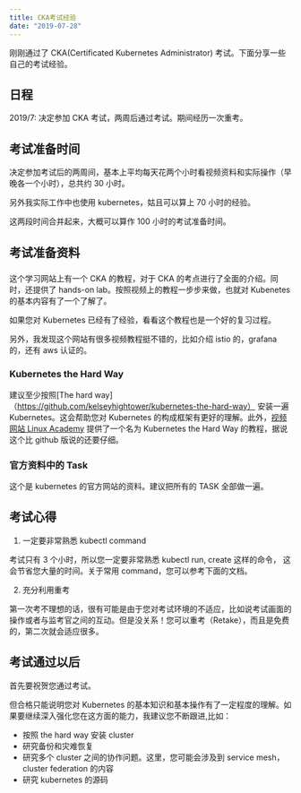 ```yaml
---
title: CKA考试经验
date: "2019-07-28"
---
```


刚刚通过了 CKA(Certificated Kubernetes Administrator) 考试。下面分享一些自己的考试经验。

## 日程

2019/7: 决定参加 CKA 考试，两周后通过考试。期间经历一次重考。

## 考试准备时间

决定参加考试后的两周间，基本上平均每天花两个小时看视频资料和实际操作（早晚各一个小时），总共约 30 小时。

另外我实际工作中也使用 kubernetes，姑且可以算上 70 小时的经验。

这两段时间合并起来，大概可以算作 100 小时的考试准备时间。

## 考试准备资料

### [](https://linuxacademy.com)

这个学习网站上有一个 CKA 的教程，对于 CKA 的考点进行了全面的介绍。同时，还提供了 hands-on lab。按照视频上的教程一步步来做，也就对 Kubenetes 的基本内容有了一个了解了。

如果您对 Kubernetes 已经有了经验，看看这个教程也是一个好的复习过程。

另外，我发现这个网站有很多视频教程挺不错的，比如介绍 istio 的，grafana 的，还有 aws 认证的。

### Kubernetes the Hard Way

建议至少按照[The hard way]（https://github.com/kelseyhightower/kubernetes-the-hard-way） 安装一遍 Kubernetes。这会帮助您对 Kubernetes 的构成框架有更好的理解。此外，[视频网站 Linux Academy](https://linuxacademy.com) 提供了一个名为 Kubernetes the Hard Way 的教程，据说这个比 github 版说的还要仔细。

### 官方资料中的 Task

[](https://kubernetes.io/docs/tasks/)

这个是 kubernetes 的官方网站的资料。建议把所有的 TASK 全部做一遍。

## 考试心得

1. 一定要非常熟悉 kubectl command

考试只有 3 个小时，所以您一定要非常熟悉 kubectl run, create 这样的命令， 这会节省您大量的时间。关于常用 command，您可以参考下面的文档。

[](https://kubernetes.io/docs/reference/kubectl/cheatsheet/)

2. 充分利用重考

第一次考不理想的话，很有可能是由于您对考试环境的不适应，比如说考试画面的操作或者与监考官之间的互动。但是没关系！您可以重考（Retake），而且是免费的，第二次就会适应很多。

## 考试通过以后

首先要祝贺您通过考试。

但合格只能说明您对 Kubernetes 的基本知识和基本操作有了一定程度的理解。如果要继续深入强化您在这方面的能力，我建议您不断跟进,比如：

- 按照 the hard way 安装 cluster
- 研究备份和灾难恢复
- 研究多个 cluster 之间的协作问题。这里，您可能会涉及到 service mesh，cluster federation 的内容
- 研究 kubernetes 的源码
